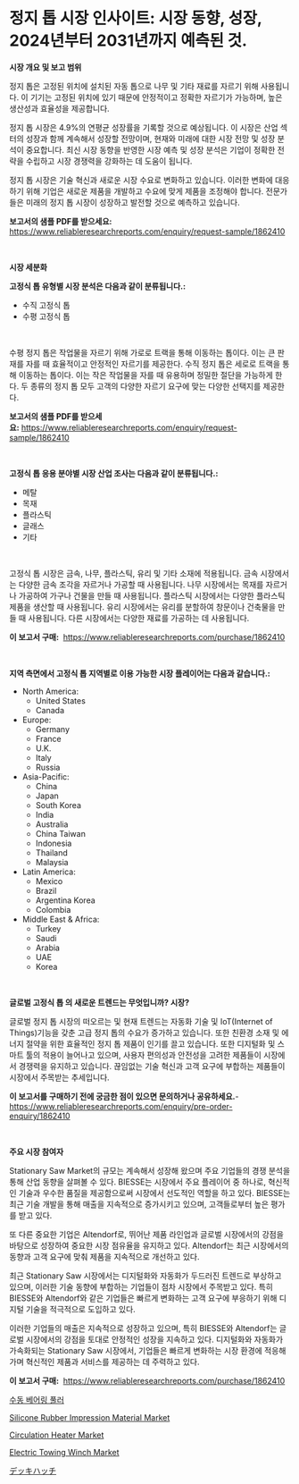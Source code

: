 <p><h1>정지 톱 시장 인사이트: 시장 동향, 성장, 2024년부터 2031년까지 예측된 것.</h1></p><p><strong>시장 개요 및 보고 범위</strong></p>
<p><p>정지 톱은 고정된 위치에 설치된 자동 톱으로 나무 및 기타 재료를 자르기 위해 사용됩니다. 이 기기는 고정된 위치에 있기 때문에 안정적이고 정확한 자르기가 가능하며, 높은 생산성과 효율성을 제공합니다.</p><p>정지 톱 시장은 4.9%의 연평균 성장률을 기록할 것으로 예상됩니다. 이 시장은 산업 섹터의 성장과 함께 계속해서 성장할 전망이며, 현재와 미래에 대한 시장 전망 및 성장 분석이 중요합니다. 최신 시장 동향을 반영한 시장 예측 및 성장 분석은 기업이 정확한 전략을 수립하고 시장 경쟁력을 강화하는 데 도움이 됩니다.</p><p>정지 톱 시장은 기술 혁신과 새로운 시장 수요로 변화하고 있습니다. 이러한 변화에 대응하기 위해 기업은 새로운 제품을 개발하고 수요에 맞게 제품을 조정해야 합니다. 전문가들은 미래의 정지 톱 시장이 성장하고 발전할 것으로 예측하고 있습니다.</p></p>
<p><strong>보고서의 샘플 PDF를 받으세요:</strong> <a href="https://www.reliableresearchreports.com/enquiry/request-sample/1862410">https://www.reliableresearchreports.com/enquiry/request-sample/1862410</a></p>
<p>&nbsp;</p>
<p><strong>시장 세분화</strong></p>
<p><strong>고정식 톱 유형별 시장 분석은 다음과 같이 분류됩니다.:</strong></p>
<p><ul><li>수직 고정식 톱</li><li>수평 고정식 톱</li></ul></p>
<p>&nbsp;</p>
<p><p>수평 정지 톱은 작업물을 자르기 위해 가로로 트랙을 통해 이동하는 톱이다. 이는 큰 판재를 자를 때 효율적이고 안정적인 자르기를 제공한다. 수직 정지 톱은 세로로 트랙을 통해 이동하는 톱이다. 이는 작은 작업물을 자를 때 유용하며 정밀한 절단을 가능하게 한다. 두 종류의 정지 톱 모두 고객의 다양한 자르기 요구에 맞는 다양한 선택지를 제공한다.</p></p>
<p><strong>보고서의 샘플 PDF를 받으세요:</strong>&nbsp;<a href="https://www.reliableresearchreports.com/enquiry/request-sample/1862410">https://www.reliableresearchreports.com/enquiry/request-sample/1862410</a></p>
<p>&nbsp;</p>
<p><strong> 고정식 톱 응용 분야별 시장 산업 조사는 다음과 같이 분류됩니다.:</strong></p>
<p><ul><li>메탈</li><li>목재</li><li>플라스틱</li><li>글래스</li><li>기타</li></ul></p>
<p>&nbsp;</p>
<p><p>고정식 톱 시장은 금속, 나무, 플라스틱, 유리 및 기타 소재에 적용됩니다. 금속 시장에서는 다양한 금속 조각을 자르거나 가공할 때 사용됩니다. 나무 시장에서는 목재를 자르거나 가공하여 가구나 건물을 만들 때 사용됩니다. 플라스틱 시장에서는 다양한 플라스틱 제품을 생산할 때 사용됩니다. 유리 시장에서는 유리를 분할하여 창문이나 건축물을 만들 때 사용됩니다. 다른 시장에서는 다양한 재료를 가공하는 데 사용됩니다.</p></p>
<p><strong>이 보고서 구매:</strong>&nbsp; <a href="https://www.reliableresearchreports.com/purchase/1862410">https://www.reliableresearchreports.com/purchase/1862410</a></p>
<p>&nbsp;</p>
<p><strong>지역 측면에서 고정식 톱 지역별로 이용 가능한 시장 플레이어는 다음과 같습니다.:</strong></p>
<p><ul>
    <li>
        North America:
        <ul>
            <li>United States</li>
            <li>Canada</li>
        </ul>
    </li>
    <li>
        Europe:
        <ul>
            <li>Germany</li>
            <li>France</li>
            <li>U.K.</li>
            <li>Italy</li>
            <li>Russia</li>
        </ul>
    </li>
    <li>
        Asia-Pacific:
        <ul>
            <li>China</li>
            <li>Japan</li>
            <li>South Korea</li>
            <li>India</li>
            <li>Australia</li>
            <li>China Taiwan</li>
            <li>Indonesia</li>
            <li>Thailand</li>
            <li>Malaysia</li>
        </ul>
    </li>
    <li>
        Latin America:
        <ul>
            <li>Mexico</li>
            <li>Brazil</li>
            <li>Argentina Korea</li>
            <li>Colombia</li>
        </ul>
    </li>
    <li>
        Middle East & Africa:
        <ul>
            <li>Turkey</li>
            <li>Saudi</li>
            <li>Arabia</li>
            <li>UAE</li>
            <li>Korea</li>
        </ul>
    </li>
    </ul></p>
<p>&nbsp;</p>
<p><strong>글로벌 고정식 톱 의 새로운 트렌드는 무엇입니까? 시장?</strong></p>
<p><p>글로벌 정지 톱 시장의 떠오르는 및 현재 트렌드는 자동화 기술 및 IoT(Internet of Things)기능을 갖춘 고급 정지 톱의 수요가 증가하고 있습니다. 또한 친환경 소재 및 에너지 절약을 위한 효율적인 정지 톱 제품이 인기를 끌고 있습니다. 또한 디지털화 및 스마트 툴의 적용이 늘어나고 있으며, 사용자 편의성과 안전성을 고려한 제품들이 시장에서 경쟁력을 유지하고 있습니다. 끊임없는 기술 혁신과 고객 요구에 부합하는 제품들이 시장에서 주목받는 추세입니다.</p></p>
<p><strong>이 보고서를 구매하기 전에 궁금한 점이 있으면 문의하거나 공유하세요.</strong>- <a href="https://www.reliableresearchreports.com/enquiry/pre-order-enquiry/1862410">https://www.reliableresearchreports.com/enquiry/pre-order-enquiry/1862410</a></p>
<p>&nbsp;</p>
<p><strong>주요 시장 참여자</strong></p>
<p><p>Stationary Saw Market의 규모는 계속해서 성장해 왔으며 주요 기업들의 경쟁 분석을 통해 산업 동향을 살펴볼 수 있다. BIESSE는 시장에서 주요 플레이어 중 하나로, 혁신적인 기술과 우수한 품질을 제공함으로써 시장에서 선도적인 역할을 하고 있다. BIESSE는 최근 기술 개발을 통해 매출을 지속적으로 증가시키고 있으며, 고객들로부터 높은 평가를 받고 있다. </p><p>또 다른 중요한 기업은 Altendorf로, 뛰어난 제품 라인업과 글로벌 시장에서의 강점을 바탕으로 성장하여 중요한 시장 점유율을 유지하고 있다. Altendorf는 최근 시장에서의 동향과 고객 요구에 맞춰 제품을 지속적으로 개선하고 있다.</p><p>최근 Stationary Saw 시장에서는 디지털화와 자동화가 두드러진 트렌드로 부상하고 있으며, 이러한 기술 동향에 부합하는 기업들이 점차 시장에서 주목받고 있다. 특히 BIESSE와 Altendorf와 같은 기업들은 빠르게 변화하는 고객 요구에 부응하기 위해 디지털 기술을 적극적으로 도입하고 있다. </p><p>이러한 기업들의 매출은 지속적으로 성장하고 있으며, 특히 BIESSE와 Altendorf는 글로벌 시장에서의 강점을 토대로 안정적인 성장을 지속하고 있다. 디지털화와 자동화가 가속화되는 Stationary Saw 시장에서, 기업들은 빠르게 변화하는 시장 환경에 적응해가며 혁신적인 제품과 서비스를 제공하는 데 주력하고 있다.</p></p>
<p><strong>이 보고서 구매:</strong>&nbsp;&nbsp;<a href="https://www.reliableresearchreports.com/purchase/1862410">https://www.reliableresearchreports.com/purchase/1862410</a></p>
<p><p><a href="https://github.com/vsoq0zknh59/Market-Research-Report-List-1/blob/main/8286691191849.md">수동 베어링 풀러</a></p><p><a href="https://github.com/globismark/Market-Research-Report-List-2/blob/main/silicone-rubber-impression-material-market.md">Silicone Rubber Impression Material Market</a></p><p><a href="https://view.publitas.com/reportprime-1/circulation-heater-market-size-growth-and-forecast-from-2024-2031/">Circulation Heater Market</a></p><p><a href="https://issuu.com/reportprime-2/docs/electric-towing-winch-market-size-2030.pptx">Electric Towing Winch Market</a></p><p><a href="https://github.com/bevdtkn4419963/Market-Research-Report-List-1/blob/main/4213994192034.md">デッキハッチ</a></p></p>
